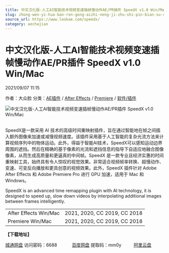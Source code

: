 ```yaml
---
title: 中文汉化版-人工AI智能技术视频变速插帧慢动作AE/PR插件 SpeedX v1.0 Win/Mac
slug: zhong-wen-yi-hua-ban-ren-gong-aizhi-neng-ji-zhu-shi-pin-bian-su-cha-zheng-man-dong-zuo-ae-prcha-jian-speedx-v1-0-win-mac
source_url: https://www.lookae.com/speedx/
category: aechajian
---
```

# 中文汉化版-人工AI智能技术视频变速插帧慢动作AE/PR插件 SpeedX v1.0 Win/Mac

2021/09/07 11:15

作者：大众脸
分类：[AE插件](https://www.lookae.com/after-effects/aechajian/) / [After Effects](https://www.lookae.com/after-effects/) / [Premiere](https://www.lookae.com/qitarjcj/premierezy/) / [软件/插件](https://www.lookae.com/qitarjcj/)

![中文汉化版-人工AI智能技术视频变速插帧慢动作AE/PR插件 SpeedX v1.0 Win/Mac](https://www.lookae.com/wp-content/uploads/2021/09/SpeedX.jpg "中文汉化版-人工AI智能技术视频变速插帧慢动作AE/PR插件 SpeedX v1.0 Win/Mac-LookAE.com")  
[﻿﻿﻿](https://cloud.video.taobao.com//play/u/705956171/p/1/e/6/t/1/325915094533.mp4)

SpeedX是一款采用 AI 技术的高级时间重映射插件，旨在通过智能地在帧之间插入额外图像来加速或减慢视频速度。该插件采用基于人工智能的复杂光流方法来计算视频序列中的物体运动。此外，得益于智能AI技术，SpeedX可以感知运动边界周围的遮挡。然后在精确的基于像素的光流和遮挡信息的指导下自适应地融合图像像素，从而生成高质量和更逼真的中间帧。SpeedX 是一款专业且经济实惠的时间重映射工具，始终具有令人惊叹的视觉效果。非常适合视频帧率转换、超慢动作、变速、可变反向播放和更具创意的视频效果。此外，SpeedX 插件针对 Adob​​e After Effects 和 Adob​​e Premiere Pro 进行 GPU 加速，适用于 Mac 和 Windows。

SpeedX is an advanced time remapping plugin with AI technology, it is designed to speed up, slow down videos by interpolating additional images between frames intelligently.

|  |  |
| --- | --- |
| After Effects Win/Mac | 2021, 2020, CC 2019, CC 2018 |
| Premiere Win/Mac | 2021, 2020, CC 2019, CC 2018 |

**【下载地址】**

[城通网盘](https://url62.ctfile.com/f/680462-512092518-f229e6) 访问密码：6688            [百度网盘](https://pan.baidu.com/s/1ciD8DZip2G-whqQwQy1zKg) 提取码：mm0y          [阿里云盘](https://www.aliyundrive.com/s/CP3tojDehQr)
